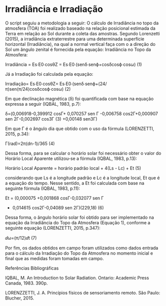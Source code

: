 # Irradiância e Irradiação

O script seguiu a metodologia a seguir:
O cálculo de Irradiância no topo da atmosfera (TOA) foi realizado baseado na relação posicional estimada da Terra em relação ao Sol durante a coleta das amostras. Segundo Lorenzetti (2015), a irradiância extraterrestre para uma determinada superfície horizontal (Irradiância), na qual a normal vertical faça com o a direção do Sol um ângulo zenital é fornecida pela equação:
Irradiância no Topo da Atmosfera: 

Irradiância = Es∙E0∙cosθZ = Es∙E0∙(senδ∙senϕ+cosδcosϕ∙cosω)	(1)

Já a Irradiação foi calculada pela equação:

Irradiação= Es∙E0∙cosθZ= Es∙E0∙(senδ∙senϕ+(24/π)sen(π/24)cosδcosϕ∙cosω)	(2)

Em que declinação magnética (δ) foi quantificada com base na equação expressa a seguir (IQBAL, 1983, p.7):

δ=(0,006918-0,399912 cos⁡Γ+ 0,070257 sen Γ
-0,006758 cos⁡2Γ+0,000907 sen 2Γ-0,002697 cos⁡3Γ       (3)
+0,00148 sen⁡3Γ)	                      

Em que Γ é o ângulo dia que obtido com o uso da fórmula (LORENZETTI, 2015, p.34):

Γ(rad)=2π(dn-1)/365	(4)

Dessa forma, para se calcular o horário solar foi necessário obter o valor do Horário Local Aparente utilizou-se a fórmula (IQBAL, 1983, p.13):

Horário Local Aparente = horário padrão local + 4(Ls - Lc) + Et	(5)

considerando que Ls é a longitude padrão e Lc é a longitude local, Et que é a equação do tempo. Nesse sentido, a Et foi calculada com base na seguinte fórmula (IQBAL, 1983, p.11):

Et = (0,000075 +0,001868 cos⁡Γ-0,032077 sen Γ 
- 0,014615 cos⁡2Γ-0,04089 sen 2Γ)(229,18)	(6)
 
Dessa forma, o ângulo horário solar foi obtido para ser implementado na equação da Irradiância do Topo da Atmosfera (Equação 1), conforme a seguinte equação (LORENZETTI, 2015, p.347):

ⅆω=(π/12)ⅆt	(7)

Por fim, os dados obtidos em campo foram utilizados como dados entrada para o cálculo da Irradiação do Topo da Atmosfera no momento inicial e final que as medidas foram tomadas em campo. 

Referências Bibliográficas

IQBAL, M. An Introduction to Solar Radiation. Ontario: Academic Press Canada, 1983. 390p. 

LORENZZETTI, J. A. Princípios físicos de sensoriamento remoto. São Paulo: Blucher, 2015.
